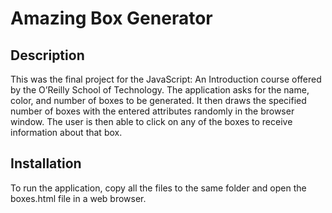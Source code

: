 # Amazing Box Generator
## Description
This was the final project for the JavaScript: An Introduction course offered by
the O’Reilly School of Technology. The application asks for the name, color, and number
of boxes to be generated. It then draws the specified number of boxes with the entered
attributes randomly in the browser window. The user is then able to click on any of the
boxes to receive information about that box.
## Installation
To run the application, copy all the files to the same folder and open the boxes.html
file in a web browser.
